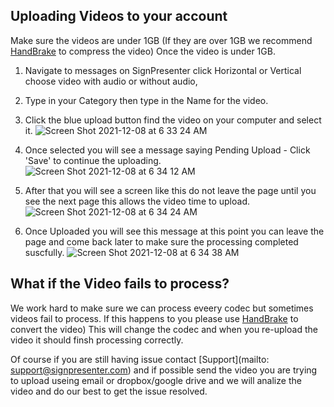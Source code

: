 ## Uploading Videos to your account
Make sure the videos are under 1GB (If they are over 1GB we recommend [HandBrake](https://handbrake.fr/) to compress the video) 
Once the video is under 1GB.
1. Navigate to messages on SignPresenter click Horizontal or Vertical choose video with audio or without audio, 
2. Type in your Category then type in the Name for the video. 
3. Click the blue upload button find the video on your computer and select it.
![Screen Shot 2021-12-08 at 6 33 24 AM](https://user-images.githubusercontent.com/65249159/145209385-1bdcf19b-1d18-4518-8d7c-3ab0949a2d79.png)

5. Once selected you will see a message saying Pending Upload - Click 'Save' to continue the uploading. 
![Screen Shot 2021-12-08 at 6 34 12 AM](https://user-images.githubusercontent.com/65249159/145209528-3e53bf7f-3e1c-4ceb-b8a1-aa0550752ce4.png)

6. After that you will see a screen like this do not leave the page until you see the next page this allows the video time to upload.
![Screen Shot 2021-12-08 at 6 34 24 AM](https://user-images.githubusercontent.com/65249159/145209728-2289d10e-7348-4f15-9c87-1aeb92a9de06.png)

7. Once Uploaded you will see this message at this point you can leave the page and come back later to make sure the processing completed suscfully.
![Screen Shot 2021-12-08 at 6 34 38 AM](https://user-images.githubusercontent.com/65249159/145209905-efad06d9-3739-4084-b01a-14a4408cbf6b.png)

## What if the Video fails to process? 
We work hard to make sure we can process eveery codec but sometimes videos fail to process. If this happens to you please use [HandBrake](https://handbrake.fr/) to convert the video) This will change the codec and when you re-upload the video it should finsh processing correctly. 

Of course if you are still having issue contact [Support](mailto: support@signpresenter.com) and if possible send the video you are trying to upload useing email or dropbox/google drive and we will analize the video and do our best to get the issue resolved.


